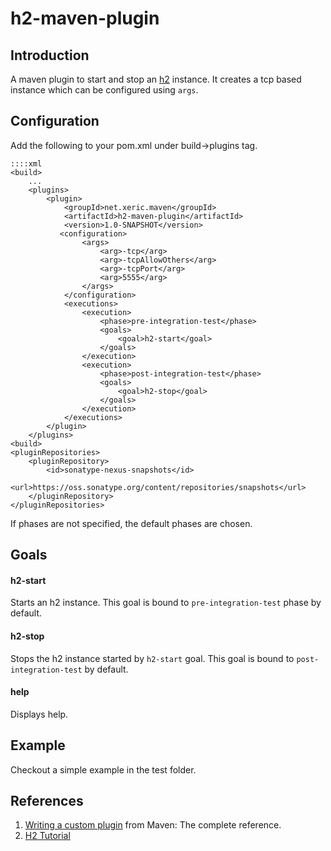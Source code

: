 h2-maven-plugin
=================

Introduction
------------
A maven plugin to start and stop an [h2](http://www.h2database.com/) instance. It creates a tcp based instance which can be configured using `args`.

Configuration
--------------
Add the following to your pom.xml under build->plugins tag.

    ::::xml
    <build>
        ...
        <plugins>
            <plugin>
                <groupId>net.xeric.maven</groupId>
                <artifactId>h2-maven-plugin</artifactId>
                <version>1.0-SNAPSHOT</version>
               <configuration>
                    <args>
                        <arg>-tcp</arg>
                        <arg>-tcpAllowOthers</arg>
                        <arg>-tcpPort</arg>
                        <arg>5555</arg>
                    </args>
                </configuration>
                <executions>
                    <execution>
                        <phase>pre-integration-test</phase>
                        <goals>
                            <goal>h2-start</goal>
                        </goals>
                    </execution>
                    <execution>
                        <phase>post-integration-test</phase>
                        <goals>
                            <goal>h2-stop</goal>
                        </goals>
                    </execution>
                </executions>
            </plugin>
        </plugins>
    <build>        
    <pluginRepositories>
        <pluginRepository>
            <id>sonatype-nexus-snapshots</id>
            <url>https://oss.sonatype.org/content/repositories/snapshots</url>
        </pluginRepository>
    </pluginRepositories>

If phases are not specified, the default phases are chosen.

Goals
-----

#### h2-start
Starts an h2 instance. This goal is bound to `pre-integration-test` phase by default.

#### h2-stop
Stops the h2 instance started by `h2-start` goal. This goal is bound to `post-integration-test` by default.

#### help
Displays help.

Example
--------
Checkout a simple example in the test folder.

References
----------
1. [Writing a custom plugin](http://books.sonatype.com/mvnref-book/reference/writing-plugins-sect-custom-plugin.html) from Maven: The complete reference.
2. [H2 Tutorial](http://www.h2database.com/html/tutorial.html)




 
